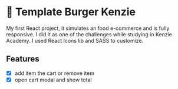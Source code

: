 # 🍔 Template Burger Kenzie

My first React project, it simulates an food e-commerce and is fully responsive. I did it as one of the challenges while studying in Kenzie Academy. I used React Icons lib and SASS to customize. 

## Features
- [x] add item the cart or remove item
- [x] open cart modal and show total
